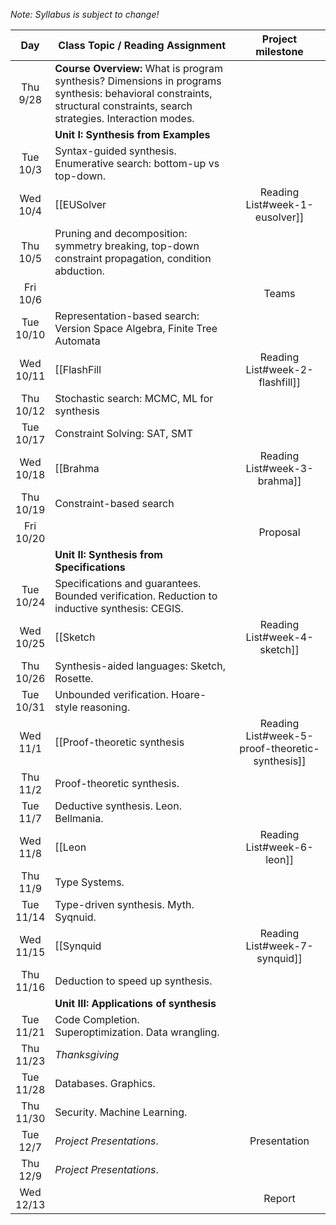 *Note: Syllabus is subject to change!*

| Day           | Class Topic / Reading Assignment | Project milestone |
|:-------------:| ----- | :-------:|
|Thu<br/> 9/28 |**Course Overview:** What is program synthesis? Dimensions in programs synthesis: behavioral constraints, structural constraints, search strategies. Interaction modes. | |
| |**Unit I: Synthesis from Examples** | |
|Tue<br/> 10/3  |Syntax-guided synthesis. Enumerative search: bottom-up vs top-down. | | 
|Wed<br/> 10/4  |[[EUSolver|Reading List#week-1-eusolver]] | | 
|Thu<br/> 10/5  |Pruning and decomposition: symmetry breaking, top-down constraint propagation, condition abduction.| |
|Fri<br/> 10/6  | | Teams |
|Tue<br/> 10/10 |Representation-based search: Version Space Algebra, Finite Tree Automata| |
|Wed<br/> 10/11 |[[FlashFill|Reading List#week-2-flashfill]] | | 
|Thu<br/> 10/12 |Stochastic search: MCMC, ML for synthesis| |
|Tue<br/> 10/17 |Constraint Solving: SAT, SMT| |
|Wed<br/> 10/18 |[[Brahma|Reading List#week-3-brahma]] | | 
|Thu<br/> 10/19 |Constraint-based search| |
|Fri<br/> 10/20  | | Proposal |
||**Unit II: Synthesis from Specifications**| |
|Tue<br/> 10/24 |Specifications and guarantees. Bounded verification. Reduction to inductive synthesis: CEGIS.| |
|Wed<br/> 10/25 |[[Sketch|Reading List#week-4-sketch]] | | 
|Thu<br/> 10/26 |Synthesis-aided languages: Sketch, Rosette.| |
|Tue<br/> 10/31 |Unbounded verification. Hoare-style reasoning.| |
|Wed<br/> 11/1  |[[Proof-theoretic synthesis|Reading List#week-5-proof-theoretic-synthesis]] | | 
|Thu<br/> 11/2  |Proof-theoretic synthesis.| |
|Tue<br/> 11/7  |Deductive synthesis. Leon. Bellmania.| |
|Wed<br/> 11/8  |[[Leon|Reading List#week-6-leon]] | | 
|Thu<br/> 11/9  |Type Systems.| | |
|Tue<br/> 11/14 |Type-driven synthesis. Myth. Syqnuid.| |
|Wed<br/> 11/15 |[[Synquid|Reading List#week-7-synquid]] | | 
|Thu<br/> 11/16 |Deduction to speed up synthesis.| |
||**Unit III: Applications of synthesis**| | |
|Tue<br/> 11/21 |Code Completion. Superoptimization. Data wrangling.| |
|Thu<br/> 11/23 |*Thanksgiving*| |
|Tue<br/> 11/28 |Databases. Graphics.| |
|Thu<br/> 11/30 |Security. Machine Learning.| |
|Tue<br/> 12/7  |*Project Presentations*.| Presentation |
|Thu<br/> 12/9  |*Project Presentations*.| |
|Wed<br/> 12/13 | | Report |




